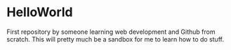 # HelloWorld
First repository by someone learning web development and Github from scratch.
This will pretty much be a sandbox for me to learn how to do stuff.
